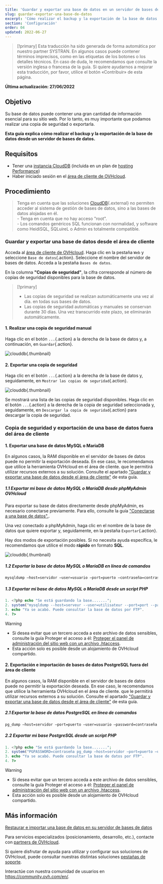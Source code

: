 ```yaml
---
title: 'Guardar y exportar una base de datos en un servidor de bases de datos'
slug: guardar-exportar-una-base-de-datos
excerpt: 'Cómo realizar el backup y la exportación de la base de datos'
section: 'Configuración'
order: 04
updated: 2022-06-27
---
```


> [!primary]
> Esta traducción ha sido generada de forma automática por nuestro partner SYSTRAN. En algunos casos puede contener términos imprecisos, como en las etiquetas de los botones o los detalles técnicos. En caso de duda, le recomendamos que consulte la versión inglesa o francesa de la guía. Si quiere ayudarnos a mejorar esta traducción, por favor, utilice el botón «Contribuir» de esta página.
>

**Última actualización: 27/06/2022**

## Objetivo

Su base de datos puede contener una gran cantidad de información esencial para su sitio web. Por lo tanto, es muy importante que podamos realizar una copia de seguridad o exportarla.

**Esta guía explica cómo realizar el backup y la exportación de la base de datos desde un servidor de bases de datos.**

## Requisitos

- Tener una [instancia CloudDB](https://www.ovh.es/cloud/cloud-databases/) (incluida en un plan de [hosting Performance](https://www.ovhcloud.com/es-es/web-hosting/))
- Haber iniciado sesión en el [área de cliente de OVHcloud](https://www.ovh.com/auth/?action=gotomanager&from=https://www.ovh.es/&ovhSubsidiary=es).

## Procedimiento

> Tenga en cuenta que las soluciones [CloudDB](https://www.ovh.es/cloud/cloud-databases/){.external} no permiten acceder al sistema de gestión de bases de datos, sino a las bases de datos alojadas en él.
> <br> - Tenga en cuenta que no hay acceso "root".
> <br> - Los comandos genéricos SQL funcionan con normalidad, y software como HeidiSQL, SQLuireL o Admin es totalmente compatible.

### Guardar y exportar una base de datos desde el área de cliente

Acceda al [área de cliente de OVHcloud](https://www.ovh.com/auth/?action=gotomanager&from=https://www.ovh.es/&ovhSubsidiary=es). Haga clic en la pestaña `Web` y seleccione `Base de datos`{.action}. Seleccione el nombre del servidor de bases de datos. Acceda a la pestaña `Bases de datos`.

En la columna **"Copias de seguridad"**, la cifra corresponde al número de copias de seguridad disponibles para la base de datos.

> [!primary]
>
> - Las copias de seguridad se realizan automáticamente una vez al día.
> en todas sus bases de datos.
> - Las copias de seguridad automáticas y manuales se conservan durante 30 días.
> Una vez transcurrido este plazo, se eliminarán automáticamente.

#### 1\. Realizar una copia de seguridad manual 

Haga clic en el botón `...`{.action} a la derecha de la base de datos y, a continuación, en `Guardar`{.action}.

![clouddb](images/private-sql-save01.png){.thumbnail}

#### 2\. Exportar una copia de seguridad

Haga clic en el botón `...`{.action} a la derecha de la base de datos y, seguidamente, en `Mostrar las copias de seguridad`{.action}.

![clouddb](images/private-sql-dl01.png){.thumbnail}

Se mostrará una lista de las copias de seguridad disponibles. Haga clic en el botón `...`{.action} a la derecha de la copia de seguridad seleccionada y, seguidamente, en `Descargar la copia de seguridad`{.action} para descargar la copia de seguridad.

### Copia de seguridad y exportación de una base de datos fuera del área de cliente

#### 1\. Exportar una base de datos MySQL o MariaDB

 En algunos casos, la RAM disponible en el servidor de bases de datos puede no permitir la exportación deseada. En ese caso, le recomendamos que utilice la herramienta OVHcloud en el área de cliente. que le permitirá utilizar recursos externos a su solución. Consulte el apartado ["Guardar y exportar una base de datos desde el área de cliente"](./#guardar-y-exportar-una-base-de-datos-desde-el-area-de-cliente) de esta guía.

##### 1\.1 Exportar mi base de datos MySQL o MariaDB desde phpMyAdmin OVHcloud

Para exportar su base de datos directamente desde phpMyAdmin, es necesario conectarse previamente. Para ello, consulte la guía ["Conectarse a una base de datos".](../coneccion-base-de-datos-servidor-bdd).

Una vez conectado a phpMyAdmin, haga clic en el nombre de la base de datos que quiere exportar y, seguidamente, en la pestaña `Exportar`{.action}.

Hay dos modos de exportación posibles. Si no necesita ayuda específica, le recomendamos que utilice el modo **rápido** en formato **SQL**.

![clouddb](images/private-sql-export01.png){.thumbnail}

##### 1\.2 Exportar la base de datos MySQL o MariaDB en línea de comandos

```bash
mysqldump —host=servidor —user=usuario —port=puerto —contraseña=contraseña nombre_de_la_BD > nombre_de_la_BD.sql
```

##### 1\.3 Exportar mi base de datos MySQL o MariaDB desde un script PHP


```php
1. <?php echo "Se está guardando la base.......";
2. system("mysqldump --host=serveur --user=utilisateur --port=port --password=password nom_de_la_base > nom_de_la_base.sql");
3. echo "Ya se acabó. Puede consultar la base de datos por FTP".
4. ?>
```

> [!warning]
>
> - Si desea evitar que un tercero acceda a este archivo de datos sensibles, consulte la guía Proteger el acceso a él: [Proteger el panel de administración del sitio web con un archivo .htaccess](https://docs.ovh.com/es/hosting/compartido-htaccess-como-proteger-el-acceso-a-un-directorio-por-autenticacion/).
> - Esta acción solo es posible desde un alojamiento de OVHcloud compartido.
>

#### 2\. Exportación e importación de bases de datos PostgreSQL fuera del área de cliente

 En algunos casos, la RAM disponible en el servidor de bases de datos puede no permitir la exportación deseada. En ese caso, le recomendamos que utilice la herramienta OVHcloud en el área de cliente. que le permitirá utilizar recursos externos a su solución. Consulte el apartado ["Guardar y exportar una base de datos desde el área de cliente"](./#guardar-y-exportar-una-base-de-datos-desde-el-area-de-cliente) de esta guía.
 
##### 2\.1 Exportar la base de datos PostgreSQL en línea de comandos

```bash
pg_dump —host=servidor —port=puerto —user=usuario —password=contraseña nombre_de_la_BD > nombre_de_la_BD.sql
```

##### 2\.2 Exportar mi base PostgreSQL desde un script PHP


```php
1. <?php echo "Se está guardando la base.......";
2. system("PGPASSWORD=contraseña pg_dump —host=servidor —port=puerto —user=usuario —password=contraseña nombre_de_la_BD > nombre_de_la_BD.sql");
3. echo "Ya se acabó. Puede consultar la base de datos por FTP".
4. ?>
```

> [!warning]
>
> - Si desea evitar que un tercero acceda a este archivo de datos sensibles, consulte la guía Proteger el acceso a él: [Proteger el panel de administración del sitio web con un archivo .htaccess](https://docs.ovh.com/es/hosting/compartido-htaccess-como-proteger-el-acceso-a-un-directorio-por-autenticacion/).
> - Esta acción solo es posible desde un alojamiento de OVHcloud compartido.
>

## Más información

[Restaurar e importar una base de datos en su servidor de bases de datos](../restaurar-importar-base-de-datos)

Para servicios especializados (posicionamiento, desarrollo, etc.), contacte con [partners de OVHcloud](https://partner.ovhcloud.com/es-es/).

Si quiere disfrutar de ayuda para utilizar y configurar sus soluciones de OVHcloud, puede consultar nuestras distintas soluciones [pestañas de soporte](https://www.ovhcloud.com/es-es/support-levels/).

Interactúe con nuestra comunidad de usuarios en <https://community.ovh.com/en/>.